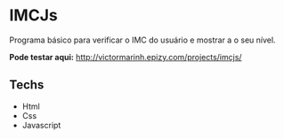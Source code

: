 # IMCJs #

Programa básico para verificar o IMC do usuário e mostrar a o seu nível.

<strong>Pode testar aqui:</strong> http://victormarinh.epizy.com/projects/imcjs/

## Techs ##

 - Html
 - Css
 - Javascript
